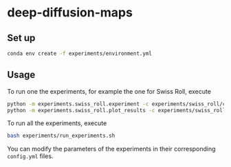 # deep-diffusion-maps


## Set up

```bash
conda env create -f experiments/environment.yml
```

## Usage

To run one the experiments, for example the one for Swiss Roll, execute

```bash
python -m experiments.swiss_roll.experiment -c experiments/swiss_roll/config.yml
python -m experiments.swiss_roll.plot_results -c experiments/swiss_roll/config.yml
```

To run all the experiments, execute

```bash
bash experiments/run_experiments.sh
```

You can modify the parameters of the experiments in their corresponding `config.yml` files.